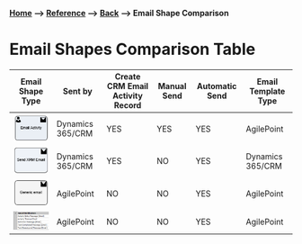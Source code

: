 __[Home](/) --> [Reference](/ref) --> [Back](javascript:history.back()) --> Email Shape Comparison__

# Email Shapes Comparison Table

| **Email Shape Type**                         | **Sent by**      | **Create CRM Email Activity Record** | **Manual Send** | **Automatic Send** | **Email Template Type** |
|----------------------------------------------|------------------|--------------------------------------|-----------------|--------------------|-------------------------|
|![](../media/AgileXRMEmailActivityShape.png)  | Dynamics 365/CRM | YES                                  | YES             | YES                | AgilePoint              |
|![](../media/XRMEmailShape.png)               | Dynamics 365/CRM | YES                                  | NO              | YES                | Dynamics 365/CRM        |
|![](../media/GenericEmailShape.png)           | AgilePoint       | NO                                   | NO              | YES                | AgilePoint              |
|![](../media/EmailNotificationProperties.png) | AgilePoint       | NO                                   | NO              | YES                | AgilePoint              |

